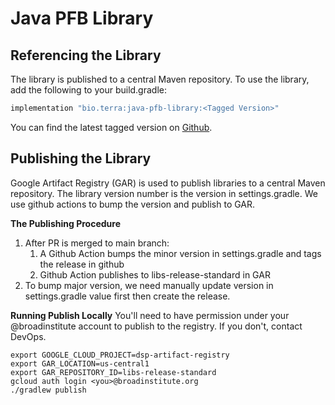 Java PFB Library
===
## Referencing the Library
The library is published to a central Maven repository. To use the library, add the following to your build.gradle:
```groovy
implementation "bio.terra:java-pfb-library:<Tagged Version>"
```
You can find the latest tagged version on [Github](https://github.com/DataBiosphere/java-pfb/tags). 

## Publishing the Library
Google Artifact Registry (GAR) is used to publish libraries to a central Maven repository. The library version number is the version in settings.gradle. We use github actions to bump the version and publish to GAR.

**The Publishing Procedure**

1) After PR is merged to main branch:
   1) A Github Action bumps the minor version in settings.gradle and tags the release in github 
   2) Github Action publishes to libs-release-standard in GAR
2) To bump major version, we need manually update version in settings.gradle value first then create the release.

**Running Publish Locally**
You'll need to have permission under your @broadinstitute account to publish to the registry.  If you don't, contact DevOps.
```shell
export GOOGLE_CLOUD_PROJECT=dsp-artifact-registry
export GAR_LOCATION=us-central1
export GAR_REPOSITORY_ID=libs-release-standard
gcloud auth login <you>@broadinstitute.org
./gradlew publish
```